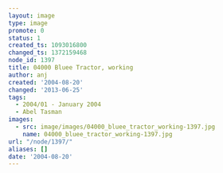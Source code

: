 ```yaml
---
layout: image
type: image
promote: 0
status: 1
created_ts: 1093016800
changed_ts: 1372159468
node_id: 1397
title: 04000 Bluee Tractor, working
author: anj
created: '2004-08-20'
changed: '2013-06-25'
tags:
  - 2004/01 - January 2004
  - Abel Tasman
images:
  - src: image/images/04000_bluee_tractor_working-1397.jpg
    name: 04000_bluee_tractor_working-1397.jpg
url: "/node/1397/"
aliases: []
date: '2004-08-20'
---
```


